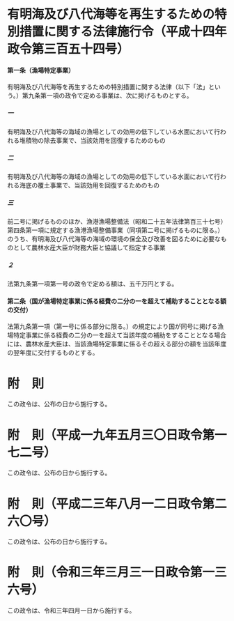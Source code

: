 # 有明海及び八代海等を再生するための特別措置に関する法律施行令（平成十四年政令第三百五十四号）
#### 第一条（漁場特定事業）
有明海及び八代海等を再生するための特別措置に関する法律（以下「法」という。）第九条第一項の政令で定める事業は、次に掲げるものとする。
##### 一
有明海及び八代海等の海域の漁場としての効用の低下している水面において行われる堆積物の除去事業で、当該効用を回復するためのもの
##### 二
有明海及び八代海等の海域の漁場としての効用の低下している水面において行われる海底の覆土事業で、当該効用を回復するためのもの
##### 三
前二号に掲げるもののほか、漁港漁場整備法（昭和二十五年法律第百三十七号）第四条第一項に規定する漁港漁場整備事業（同項第二号に掲げるものに限る。）のうち、有明海及び八代海等の海域の環境の保全及び改善を図るために必要なものとして農林水産大臣が財務大臣と協議して指定する事業
##### ２
法第九条第一項第一号の政令で定める額は、五千万円とする。
#### 第二条（国が漁場特定事業に係る経費の二分の一を超えて補助することとなる額の交付）
法第九条第一項（第一号に係る部分に限る。）の規定により国が同号に掲げる漁場特定事業に係る経費の二分の一を超えて当該年度の補助をすることとなる場合には、農林水産大臣は、当該漁場特定事業に係るその超える部分の額を当該年度の翌年度に交付するものとする。
# 附　則
この政令は、公布の日から施行する。
# 附　則（平成一九年五月三〇日政令第一七二号）
この政令は、公布の日から施行する。
# 附　則（平成二三年八月一二日政令第二六〇号）
この政令は、公布の日から施行する。
# 附　則（令和三年三月三一日政令第一三六号）
この政令は、令和三年四月一日から施行する。
